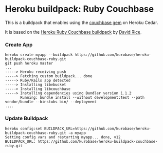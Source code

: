 Heroku buildpack: Ruby Couchbase
======================

This is a buildpack that enables using the [couchbase gem](https://github.com/couchbase/couchbase-ruby-client) on Heroku Cedar.

It is based on the [Heroku Ruby Couchbase buildpack](https://github.com/davidjrice/heroku-buildpack-couchbase-ruby) by [David Rice](https://github.com/davidjrice).

### Create App

    heroku create myapp --buildpack https://github.com/kurobase/heroku-buildpack-couchbase-ruby.git
    git push heroku master
    ...
    -----> Heroku receiving push
    -----> Fetching custom buildpack... done
    -----> Ruby/Rails app detected
    -----> Installing libvbucket
    -----> Installing libcouchbase
    -----> Installing dependencies using Bundler version 1.1.2
           Running: bundle install --without development:test --path vendor/bundle --binstubs bin/ --deployment
    ....

### Update Buildpack

    heroku config:set BUILDPACK_URL=https://github.com/kurobase/heroku-buildpack-couchbase-ruby.git -a myapp
    Setting config vars and restarting myapp... done, v12
    BUILDPACK_URL: https://github.com/kurobase/heroku-buildpack-couchbase-ruby.git




